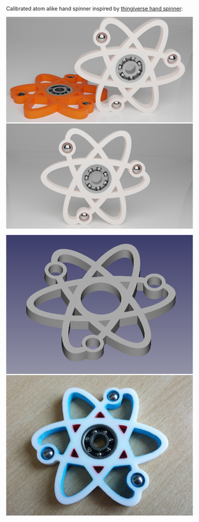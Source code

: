Calibrated atom alike hand spinner inspired by [thingiverse hand spinner](https://www.thingiverse.com/thing:2359279):

![fidget spinner](https://raw.githubusercontent.com/teamnucular/spinner/master/blender/01_lowres.png)
![fidget spinner](https://raw.githubusercontent.com/teamnucular/spinner/master/blender/02_lowres.png)

![fidget spinner](https://raw.githubusercontent.com/teamnucular/spinner/master/images/spinner-v0.png)
![fidget spinner](https://raw.githubusercontent.com/teamnucular/spinner/master/images/spinner.jpg)
